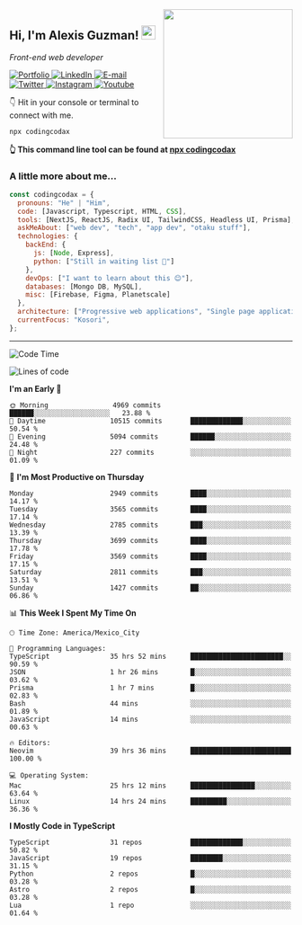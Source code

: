 <img align='right' src="https://media.giphy.com/media/M9gbBd9nbDrOTu1Mqx/giphy.gif" width="230">
<h2>Hi, I'm Alexis Guzman! <img src="https://media.giphy.com/media/hvRJCLFzcasrR4ia7z/giphy.gif" width="25px"></h2>
<p><em>Front-end web developer</em></p>

<p>
  <a href='https://www.codingcodax.dev' target='_blank'>
    <img alt='Portfolio' src='https://img.shields.io/badge/Portfolio-black?logo=vercel&style=flat-square'>
  </a>
  <a href='https://linkedin.com/in/codingcodax' target='_blank'>
    <img alt='LinkedIn' src='https://img.shields.io/badge/LinkedIn-black?logo=LinkedIn&style=flat-square'>
  </a>
  <a href='mailto:codingcodax@gmail.com' target='_blank'>
    <img alt='E-mail' src='https://img.shields.io/badge/Email-black?logo=Gmail&style=flat-square'>
  </a>
  <a href='https://twitter.com/codingcodax' target='_blank'>
    <img alt='Twitter' src='https://img.shields.io/badge/Twitter-black?logo=Twitter&style=flat-square'>
  </a>
  <a href='https://www.instagram.com/codingcodax' target='_blank'>
    <img alt='Instagram' src='https://img.shields.io/badge/Instagram-black?logo=Instagram&style=flat-square'>
  </a>
  <a href='https://www.youtube.com/@codingcodax' target='_blank'>
    <img alt='Youtube' src='https://img.shields.io/badge/YouTube-black?logo=Youtube&style=flat-square'>
  </a>
</p>

👇 Hit in your console or terminal to connect with me.

```bash
npx codingcodax
```
**👆 This command line tool can be found at [npx codingcodax](https://github.com/codingcodax/npx-codingcodax)**

<h3>A little more about me...</h3>

```javascript
const codingcodax = {
  pronouns: "He" | "Him",
  code: [Javascript, Typescript, HTML, CSS],
  tools: [NextJS, ReactJS, Radix UI, TailwindCSS, Headless UI, Prisma],
  askMeAbout: ["web dev", "tech", "app dev", "otaku stuff"],
  technologies: {
    backEnd: {
      js: [Node, Express],
      python: ["Still in waiting list 🥲"]
    },
    devOps: ["I want to learn about this 😊"],
    databases: [Mongo DB, MySQL],
    misc: [Firebase, Figma, Planetscale]
  },
  architecture: ["Progressive web applications", "Single page applications"],
  currentFocus: "Kosori",
};
```

---

<!--START_SECTION:waka-->
![Code Time](http://img.shields.io/badge/Code%20Time-2%2C334%20hrs%2044%20mins-blue)

![Lines of code](https://img.shields.io/badge/From%20Hello%20World%20I%27ve%20Written-9.3%20million%20lines%20of%20code-blue)

**I'm an Early 🐤** 

```text
🌞 Morning                4969 commits        ██████░░░░░░░░░░░░░░░░░░░   23.88 % 
🌆 Daytime                10515 commits       █████████████░░░░░░░░░░░░   50.54 % 
🌃 Evening                5094 commits        ██████░░░░░░░░░░░░░░░░░░░   24.48 % 
🌙 Night                  227 commits         ░░░░░░░░░░░░░░░░░░░░░░░░░   01.09 % 
```
📅 **I'm Most Productive on Thursday** 

```text
Monday                   2949 commits        ████░░░░░░░░░░░░░░░░░░░░░   14.17 % 
Tuesday                  3565 commits        ████░░░░░░░░░░░░░░░░░░░░░   17.14 % 
Wednesday                2785 commits        ███░░░░░░░░░░░░░░░░░░░░░░   13.39 % 
Thursday                 3699 commits        ████░░░░░░░░░░░░░░░░░░░░░   17.78 % 
Friday                   3569 commits        ████░░░░░░░░░░░░░░░░░░░░░   17.15 % 
Saturday                 2811 commits        ███░░░░░░░░░░░░░░░░░░░░░░   13.51 % 
Sunday                   1427 commits        ██░░░░░░░░░░░░░░░░░░░░░░░   06.86 % 
```


📊 **This Week I Spent My Time On** 

```text
🕑︎ Time Zone: America/Mexico_City

💬 Programming Languages: 
TypeScript               35 hrs 52 mins      ███████████████████████░░   90.59 % 
JSON                     1 hr 26 mins        █░░░░░░░░░░░░░░░░░░░░░░░░   03.62 % 
Prisma                   1 hr 7 mins         █░░░░░░░░░░░░░░░░░░░░░░░░   02.83 % 
Bash                     44 mins             ░░░░░░░░░░░░░░░░░░░░░░░░░   01.89 % 
JavaScript               14 mins             ░░░░░░░░░░░░░░░░░░░░░░░░░   00.63 % 

🔥 Editors: 
Neovim                   39 hrs 36 mins      █████████████████████████   100.00 % 

💻 Operating System: 
Mac                      25 hrs 12 mins      ████████████████░░░░░░░░░   63.64 % 
Linux                    14 hrs 24 mins      █████████░░░░░░░░░░░░░░░░   36.36 % 
```

**I Mostly Code in TypeScript** 

```text
TypeScript               31 repos            █████████████░░░░░░░░░░░░   50.82 % 
JavaScript               19 repos            ████████░░░░░░░░░░░░░░░░░   31.15 % 
Python                   2 repos             █░░░░░░░░░░░░░░░░░░░░░░░░   03.28 % 
Astro                    2 repos             █░░░░░░░░░░░░░░░░░░░░░░░░   03.28 % 
Lua                      1 repo              ░░░░░░░░░░░░░░░░░░░░░░░░░   01.64 % 
```




<!--END_SECTION:waka-->
